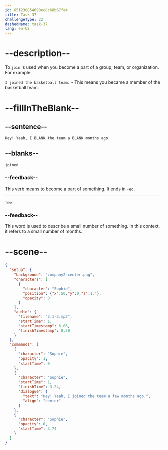 ```yaml
---
id: 65f230854698ec8c68b67fa4
title: Task 37
challengeType: 22
dashedName: task-37
lang: en-US
---
```


<!-- (Audio) Sophie: Hey! Yeah, I joined the team a few months ago. -->

# --description--

To `join` is used when you become a part of a group, team, or organization. For example:

`I joined the basketball team.` - This means you became a member of the basketball team.

# --fillInTheBlank--

## --sentence--

`Hey! Yeah, I BLANK the team a BLANK months ago.`

## --blanks--

`joined`

### --feedback--

This verb means to become a part of something. It ends in `-ed`.

---

`few`

### --feedback--

This word is used to describe a small number of something. In this context, it refers to a small number of months.

# --scene--

```json
{
  "setup": {
    "background": "company2-center.png",
    "characters": [
      {
        "character": "Sophie",
        "position": {"x":50,"y":0,"z":1.4},
        "opacity": 0
      }
    ],
    "audio": {
      "filename": "3.1-3.mp3",
      "startTime": 1,
      "startTimestamp": 6.06,
      "finishTimestamp": 8.30
    }
  },
  "commands": [
    {
      "character": "Sophie",
      "opacity": 1,
      "startTime": 0
    },
    {
      "character": "Sophie",
      "startTime": 1,
      "finishTime": 3.24,
      "dialogue": {
        "text": "Hey! Yeah, I joined the team a few months ago.",
        "align": "center"
      }
    },
    {
      "character": "Sophie",
      "opacity": 0,
      "startTime": 3.74
    }
  ]
}
```
